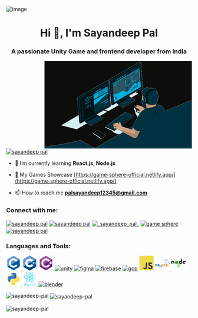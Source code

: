 ![image](https://github.com/user-attachments/assets/62f8818b-8fd5-49aa-ab00-bc8176cd393d)

<h1 align="center">Hi 👋, I'm Sayandeep Pal</h1>
<h3 align="center">A passionate Unity Game and frontend developer from India</h3>

<img align="right" alt="coding" width="400" src="https://raw.githubusercontent.com/Potential17/Potential17/master/user%20(2).gif">




<p align="left"> <a href="https://twitter.com/sayandeep pal" target="blank"><img src="https://img.shields.io/twitter/follow/sayandeep pal?logo=twitter&style=for-the-badge" alt="sayandeep pal" /></a> </p>

- 🌱 I’m currently learning **React.js, Node.js**

- 📝 My Games Showcase [https://game-sphere-official.netlify.app/](https://game-sphere-official.netlify.app/)

- 📫 How to reach me **palsayandeep12345@gmail.com**

<h3 align="left">Connect with me:</h3>
<p align="left">
<a href="https://twitter.com/sayandeep pal" target="blank"><img align="center" src="https://raw.githubusercontent.com/rahuldkjain/github-profile-readme-generator/master/src/images/icons/Social/twitter.svg" alt="sayandeep pal" height="30" width="40" /></a>
<a href="https://linkedin.com/in/sayandeep pal" target="blank"><img align="center" src="https://raw.githubusercontent.com/rahuldkjain/github-profile-readme-generator/master/src/images/icons/Social/linked-in-alt.svg" alt="sayandeep pal" height="30" width="40" /></a>
<a href="https://instagram.com/_sayandeep_pal_" target="blank"><img align="center" src="https://raw.githubusercontent.com/rahuldkjain/github-profile-readme-generator/master/src/images/icons/Social/instagram.svg" alt="_sayandeep_pal_" height="30" width="40" /></a>
<a href="[https://www.youtube.com/c/game sphere](https://www.youtube.com/@sayandeeppal1045)" target="blank"><img align="center" src="https://raw.githubusercontent.com/rahuldkjain/github-profile-readme-generator/master/src/images/icons/Social/youtube.svg" alt="game sphere" height="30" width="40" /></a>
<a href="https://www.hackerrank.com/sayandeep pal" target="blank"><img align="center" src="https://raw.githubusercontent.com/rahuldkjain/github-profile-readme-generator/master/src/images/icons/Social/hackerrank.svg" alt="sayandeep pal" height="30" width="40" /></a>
</p>

<h3 align="left">Languages and Tools:</h3>
<p align="left"> <a href="https://www.cprogramming.com/" target="_blank" rel="noreferrer"> <img src="https://raw.githubusercontent.com/devicons/devicon/master/icons/c/c-original.svg" alt="c" width="40" height="40"/> </a> <a href="https://www.w3schools.com/cpp/" target="_blank" rel="noreferrer"> <img src="https://raw.githubusercontent.com/devicons/devicon/master/icons/cplusplus/cplusplus-original.svg" alt="cplusplus" width="40" height="40"/> </a> <a href="https://www.w3schools.com/cs/" target="_blank" rel="noreferrer"> <img src="https://raw.githubusercontent.com/devicons/devicon/master/icons/csharp/csharp-original.svg" alt="csharp" width="40" height="40"/> </a> <a href="https://unity.com/" target="_blank" rel="noreferrer"> <img src="https://www.vectorlogo.zone/logos/unity3d/unity3d-icon.svg" alt="unity" width="40" height="40"/> </a> <a href="https://www.figma.com/" target="_blank" rel="noreferrer"> <img src="https://www.vectorlogo.zone/logos/figma/figma-icon.svg" alt="figma" width="40" height="40"/> </a> <a href="https://firebase.google.com/" target="_blank" rel="noreferrer"> <img src="https://www.vectorlogo.zone/logos/firebase/firebase-icon.svg" alt="firebase" width="40" height="40"/> </a> <a href="https://cloud.google.com" target="_blank" rel="noreferrer"> <img src="https://www.vectorlogo.zone/logos/google_cloud/google_cloud-icon.svg" alt="gcp" width="40" height="40"/> </a> <a href="https://developer.mozilla.org/en-US/docs/Web/JavaScript" target="_blank" rel="noreferrer"> <img src="https://raw.githubusercontent.com/devicons/devicon/master/icons/javascript/javascript-original.svg" alt="javascript" width="40" height="40"/> </a> <a href="https://www.mysql.com/" target="_blank" rel="noreferrer"> <img src="https://raw.githubusercontent.com/devicons/devicon/master/icons/mysql/mysql-original-wordmark.svg" alt="mysql" width="40" height="40"/> </a> <a href="https://nodejs.org" target="_blank" rel="noreferrer"> <img src="https://raw.githubusercontent.com/devicons/devicon/master/icons/nodejs/nodejs-original-wordmark.svg" alt="nodejs" width="40" height="40"/> </a> <a href="https://www.python.org" target="_blank" rel="noreferrer"> <img src="https://raw.githubusercontent.com/devicons/devicon/master/icons/python/python-original.svg" alt="python" width="40" height="40"/> </a> <a href="https://reactjs.org/" target="_blank" rel="noreferrer"> <img src="https://raw.githubusercontent.com/devicons/devicon/master/icons/react/react-original-wordmark.svg" alt="react" width="40" height="40"/> </a>  <a href="https://www.blender.org/" target="_blank" rel="noreferrer"> <img src="https://download.blender.org/branding/community/blender_community_badge_white.svg" alt="blender" width="40" height="40"/> </a></p>

<p><img align="left" src="https://github-readme-stats.vercel.app/api/top-langs?username=sayandeep-pal&show_icons=true&locale=en&layout=compact" alt="sayandeep-pal" /></p>

<p>&nbsp;<img align="center" src="https://github-readme-stats.vercel.app/api?username=sayandeep-pal&show_icons=true&locale=en" alt="sayandeep-pal" /></p>

<p><img align="center" src="https://github-readme-streak-stats.herokuapp.com/?user=sayandeep-pal&" alt="sayandeep-pal" /></p>

